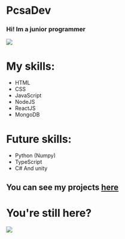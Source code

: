 # PcsaDev

### Hi! Im a junior programmer

<img src="https://i.pinimg.com/236x/b1/19/72/b1197234db7e624b8bc09974d003627b.jpg"> </img>

# My skills: 

<ul>

  <li>HTML</li>
  <li>CSS</li>
  <li>JavaScript</li>
  <li>NodeJS</li>
  <li>ReactJS</li>
  <li>MongoDB</li>
  
  
  
</ul>

# Future skills: 

<ul>
  <li>Python (Numpy)</li>
  <li>TypeScript</li>
  <li>C# And unity</li>
</ul>

## You can see my projects <a href="https://github.com/picsacoder?tab=repositories">here</a>

# You're still here?

<img src="https://i.kym-cdn.com/photos/images/original/000/927/579/200.jpg"> </img> 
